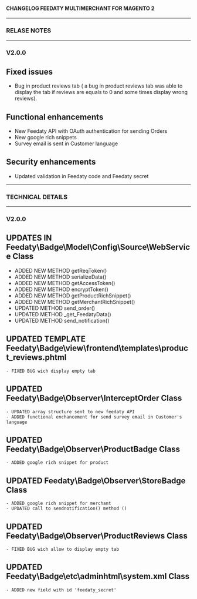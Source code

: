 
#### CHANGELOG FEEDATY MULTIMERCHANT FOR MAGENTO 2 



---------------------------------------------------------------------------------------------------------------------------------------------------------
### RELASE NOTES
---------------------------------------------------------------------------------------------------------------------------------------------------------
### V2.0.0

## Fixed issues

- Bug in product reviews tab ( a bug in product reviews tab was able to display the tab if reviews are equals to 0 and some times display wrong reviews).


## Functional enhancements

- New Feedaty API with OAuth authentication for sending Orders
- New google rich snippets
- Survey email is sent in Customer language


## Security enhancements

- Updated validation in Feedaty code and Feedaty secret


---------------------------------------------------------------------------------------------------------------------------------------------------------
### TECHNICAL DETAILS
---------------------------------------------------------------------------------------------------------------------------------------------------------

### V2.0.0

## UPDATES IN Feedaty\Badge\Model\Config\Source\WebService Class

- ADDED NEW METHOD getReqToken()
- ADDED NEW METHOD serializeData()
- ADDED NEW METHOD getAccessToken()
- ADDED NEW METHOD encryptToken()
- ADDED NEW METHOD getProductRichSnippet()
- ADDED NEW METHOD getMerchantRichSnippet()
- UPDATED METHOD send_order()
- UPDATED METHOD _get_FeedatyData()
- UPDATED METHOD send_notification()
 
## UPDATED TEMPLATE Feedaty\Badge\view\frontend\templates\product_reviews.phtml
	
	- FIXED BUG wich display empty tab

## UPDATED Feedaty\Badge\Observer\InterceptOrder Class

	- UPDATED array structure sent to new feedaty API
	- ADDED functional enchancement for send survey email in Customer's language

## UPDATED Feedaty\Badge\Observer\ProductBadge Class

	- ADDED google rich snippet for product

## UPDATED Feedaty\Badge\Observer\StoreBadge Class

	- ADDED google rich snippet for merchant
	- UPDATED call to sendnotification() method ()

## UPDATED Feedaty\Badge\Observer\ProductReviews Class

    - FIXED BUG wich allow to display empty tab

## UPDATED Feedaty\Badge\etc\adminhtml\system.xml Class

	- ADDED new field with id 'feedaty_secret'

